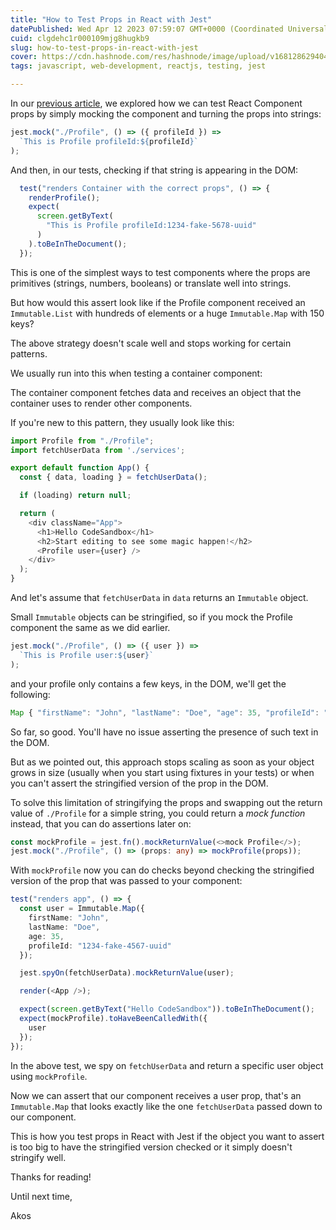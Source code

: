 ```yaml
---
title: "How to Test Props in React with Jest"
datePublished: Wed Apr 12 2023 07:59:07 GMT+0000 (Coordinated Universal Time)
cuid: clgdehc1r000109mjg8hugkb9
slug: how-to-test-props-in-react-with-jest
cover: https://cdn.hashnode.com/res/hashnode/image/upload/v1681286294040/0e66e0a2-afb1-45de-86ad-7f0ade05c7e9.png
tags: javascript, web-development, reactjs, testing, jest

---
```


In our [previous article](https://akoskm.com/how-to-test-props-in-react-testing-library), we explored how we can test React Component props by simply mocking the component and turning the props into strings:

```typescript
jest.mock("./Profile", () => ({ profileId }) =>
  `This is Profile profileId:${profileId}`
);
```

And then, in our tests, checking if that string is appearing in the DOM:

```typescript
  test("renders Container with the correct props", () => {
    renderProfile();
    expect(
      screen.getByText(
        "This is Profile profileId:1234-fake-5678-uuid"
      )
    ).toBeInTheDocument();
  });
```

This is one of the simplest ways to test components where the props are primitives (strings, numbers, booleans) or translate well into strings.

But how would this assert look like if the Profile component received an `Immutable.List` with hundreds of elements or a huge `Immutable.Map` with 150 keys?

The above strategy doesn't scale well and stops working for certain patterns.

We usually run into this when testing a container component:

The container component fetches data and receives an object that the container uses to render other components.

If you're new to this pattern, they usually look like this:

```typescript
import Profile from "./Profile";
import fetchUserData from './services';

export default function App() {
  const { data, loading } = fetchUserData();

  if (loading) return null;

  return (
    <div className="App">
      <h1>Hello CodeSandbox</h1>
      <h2>Start editing to see some magic happen!</h2>
      <Profile user={user} />
    </div>
  );
}
```

And let's assume that `fetchUserData` in `data` returns an `Immutable` object.

Small `Immutable` objects can be stringified, so if you mock the Profile component the same as we did earlier.

```typescript
jest.mock("./Profile", () => ({ user }) =>
  `This is Profile user:${user}`
);
```

and your profile only contains a few keys, in the DOM, we'll get the following:

```typescript
Map { "firstName": "John", "lastName": "Doe", "age": 35, "profileId": "1234-fake-4567-uuid" }
```

So far, so good. You'll have no issue asserting the presence of such text in the DOM.

But as we pointed out, this approach stops scaling as soon as your object grows in size (usually when you start using fixtures in your tests) or when you can't assert the stringified version of the prop in the DOM.

To solve this limitation of stringifying the props and swapping out the return value of `./Profile` for a simple string, you could return a *mock function* instead, that you can do assertions later on:

```typescript
const mockProfile = jest.fn().mockReturnValue(<>mock Profile</>);
jest.mock("./Profile", () => (props: any) => mockProfile(props));
```

With `mockProfile` now you can do checks beyond checking the stringified version of the prop that was passed to your component:

```typescript
test("renders app", () => {
  const user = Immutable.Map({
    firstName: "John",
    lastName: "Doe",
    age: 35,
    profileId: "1234-fake-4567-uuid"
  });

  jest.spyOn(fetchUserData).mockReturnValue(user);

  render(<App />);

  expect(screen.getByText("Hello CodeSandbox")).toBeInTheDocument();
  expect(mockProfile).toHaveBeenCalledWith({
    user
  });
});
```

In the above test, we spy on `fetchUserData` and return a specific user object using `mockProfile`.

Now we can assert that our component receives a user prop, that's an `Immutable.Map` that looks exactly like the one `fetchUserData` passed down to our component.

This is how you test props in React with Jest if the object you want to assert is too big to have the stringified version checked or it simply doesn't stringify well.

Thanks for reading!

Until next time,

Akos